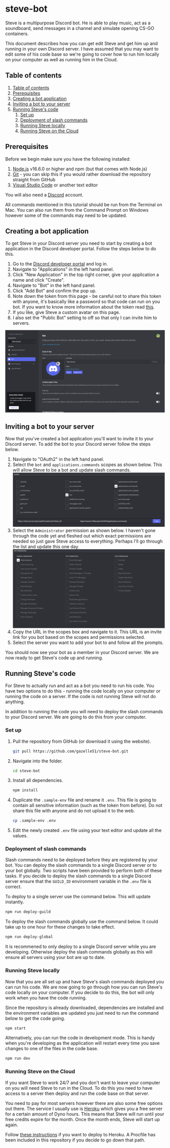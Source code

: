 # steve-bot

Steve is a multipurpose Discord bot. He is able to play music, act as a soundboard, send messages in a channel and simulate opening CS-GO containers.

This document describes how you can get edit Steve and get him up and running in your own Discord server. I have assumed that you may want to edit some of his code base so we're going to cover how to run him locally on your computer as well as running him in the Cloud.

## Table of contents

1. [Table of contents](#table-of-contents)
2. [Prerequisites](#prerequisites)
3. [Creating a bot application](#creating-a-bot-application)
4. [Inviting a bot to your server](#inviting-a-bot-to-your-server)
5. [Running Steve's code](#running-steves-code)
   1. [Set up](#set-up)
   2. [Deployment of slash commands](#deployment-of-slash-commands)
   3. [Running Steve locally](#running-steve-locally)
   4. [Running Steve on the Cloud](#running-steve-on-the-cloud)

<a name="prerequisites"></a>
## Prerequisites

Before we begin make sure you have the following installed:

1. [Node.js](https://nodejs.org/en/) v16.6.0 or higher and npm (but that comes with Node.js)
2. [Git](https://git-scm.com/downloads) - you can skip this if you would rather download the repository straight from GitHub
3. [Visual Studio Code](https://code.visualstudio.com/download) or another text editor

You will also need a [Discord](https://discord.com/app) account.

All commands mentioned in this tutorial should be run from the Terminal on Mac. You can also run them from the Command Prompt on Windows however some of the commands may need to be updated.


<a name="creating-a-bot-application"></a>
## Creating a bot application

To get Steve in your Discord server you need to start by creating a bot application in the Discord developer portal. Follow the steps below to do this.

1. Go to the [Discord developer portal](https://discord.com/developers/docs/intro) and log in.
2. Navigate to "Applications" in the left hand panel.
3. Click "New Application" in the top right corner, give your application a name and click "Create".
4. Navigate to "Bot" in the left hand panel.
5. Click "Add Bot" and confirm the pop up.
6. Note down the token from this page - be careful not to share this token with anyone, it's basically like a password so that code can run on you bot. If you want to know more information about the token read [this](https://discordjs.guide/preparations/setting-up-a-bot-application.html#your-token).
7. If you like, give Steve a custom avatar on this page.
8. I also set the "Public Bot" setting to off so that only I can invite him to servers.

![Bot settings](./images/bot-settings.png)


<a name="inviting-a-bot-to-your-server"></a>
## Inviting a bot to your server

Now that you've created a bot application you'll want to invite it to your Discord server. To add the bot to your Discord server follow the steps below.

1. Navigate to "OAuth2" in the left hand panel.
3. Select the `bot` and `applications.commands` scopes as shown below. This will allow Steve to be a bot and update slash commands.
   ![Bot scopes](./images/bot-scopes.png)
4. Select the `Administrator` permission as shown below. I haven't gone through the code yet and fleshed out which exact permissions are needed so just gave Steve access to everything. Perhaps I'll go through the list and update this one day.
   ![Bot permissions](./images/bot-permissions.png)
5. Copy the URL in the scopes box and navigate to it. This URL is an invite link for you bot based on the scopes and permissions selected.
6. Select the server you want to add your bot to and follow all the prompts.

You should now see your bot as a member in your Discord server. We are now ready to get Steve's code up and running.


<a name="running-steves-code"></a>
## Running Steve's code

For Steve to actually run and act as a bot you need to run his code. You have two options to do this - running the code locally on your computer or running the code on a server. If the code is not running Steve will not do anything.

In addition to running the code you will need to deploy the slash commands to your Discord server. We are going to do this from your computer.

<a name="set-up"></a>
### Set up

1. Pull the repository from GitHub (or download it using the website).
   ```bash
   git pull https://github.com/gazelle51/steve-bot.git
   ```
2. Navigate into the folder.
   ```bash
   cd steve-bot
   ```
3. Install all dependencies.
   ```bash
   npm install
   ```
4. Duplicate the `.sample-env` file and rename it `.env`. This file is going to contain all sensitive information (such as the token from before). Do not share this file with anyone and do not upload it to the web.
   ```bash
   cp .sample-env .env
   ```
5. Edit the newly created `.env` file using your text editor and update all the values.


<a name="deployment-of-slash-commands"></a>
### Deployment of slash commands

Slash commands need to be deployed before they are registered by your bot. You can deploy the slash commands to a single Discord server or to your bot globally. Two scripts have been provided to perform both of these tasks. If you decide to deploy the slash commands to a single Discord server ensure that the `GUILD_ID` environment variable in the `.env` file is correct.

To deploy to a single server use the command below. This will update instantly.
```bash
npm run deploy-guild
```

To deploy the slash commands globally use the command below. It could take up to one hour for these changes to take effect.
```bash
npm run deploy-global
```

It is recommened to only deploy to a single Discord server while you are developing. Otherwise deploy the slash commands globally as this will ensure all servers using your bot are up to date. 


<a name="running-steve-locally"></a>
### Running Steve locally

Now that you are all set up and have Steve's slash commands deployed you can run his code. We are now going to go through how you can run Steve's code locally on your computer. If you decide to do this, the bot will only work when you have the code running.

Since the repository is already downloaded, dependencies are installed and the environment variables are updated you just need to run the command below to get the code going.

```bash
npm start
```

Alternatively, you can run the code in development mode. This is handy when you're developing as the application will restart every time you save changes to one of the files in the code base.
```bash
npm run dev
```


<a name="running-steve-on-the-cloud"></a>
### Running Steve on the Cloud

If you want Steve to work 24/7 and you don't want to leave your computer on you will need Steve to run in the Cloud. To do this you need to have access to a server then deploy and run the code base on that server.

You need to pay for most servers however there are also some free options out there. The service I usually use is [Heroku](https://dashboard.heroku.com/login) which gives you a free server for a certain amount of Dyno hours. This means that Steve will run until your free credits expire for the month. Once the month ends, Steve will start up again.

Follow [these instructions](https://www.studytonight.com/post/how-to-deploy-a-discord-bot-to-heroku) if you want to deploy to Heroku. A Procfile has been included in this repository if you decide to go down that path.
